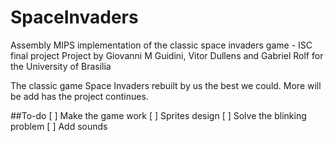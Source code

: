# SpaceInvaders
Assembly MIPS implementation of the classic space invaders game - ISC final project
Project by Giovanni M Guidini, Vitor Dullens and Gabriel Rolf for the University of Brasilia

The classic game Space Invaders rebuilt by us the best we could. More will be add has the project continues.

##To-do
  [ ] Make the game work
  [ ] Sprites design
  [ ] Solve the blinking problem
  [ ] Add sounds
